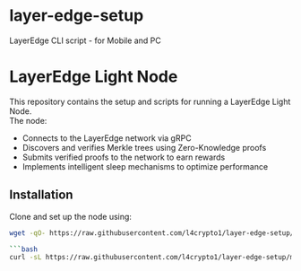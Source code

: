 # layer-edge-setup
LayerEdge CLI script - for Mobile and PC
# LayerEdge Light Node  

This repository contains the setup and scripts for running a LayerEdge Light Node.  
The node:  
- Connects to the LayerEdge network via gRPC  
- Discovers and verifies Merkle trees using Zero-Knowledge proofs  
- Submits verified proofs to the network to earn rewards  
- Implements intelligent sleep mechanisms to optimize performance  

## Installation  
Clone and set up the node using:  
```bash
wget -qO- https://raw.githubusercontent.com/l4crypto1/layer-edge-setup/main/setup.sh | bash

```bash
curl -sL https://raw.githubusercontent.com/l4crypto1/layer-edge-setup/main/setup.sh | bash

